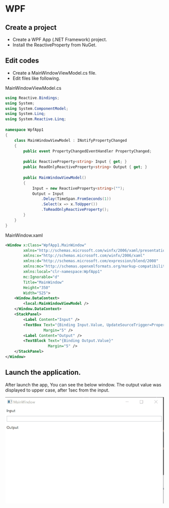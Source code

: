# WPF

## Create a project
- Create a WPF App (.NET Framework) project.
- Install the ReactiveProperty from NuGet.

## Edit codes
- Create a MainWindowViewModel.cs file.
- Edit files like following.

MainWindowViewModel.cs
```cs
using Reactive.Bindings;
using System;
using System.ComponentModel;
using System.Linq;
using System.Reactive.Linq;

namespace WpfApp1
{
    class MainWindowViewModel : INotifyPropertyChanged
    {
        public event PropertyChangedEventHandler PropertyChanged;

        public ReactiveProperty<string> Input { get; }
        public ReadOnlyReactiveProperty<string> Output { get; }

        public MainWindowViewModel()
        {
            Input = new ReactiveProperty<string>("");
            Output = Input
                .Delay(TimeSpan.FromSeconds(1))
                .Select(x => x.ToUpper())
                .ToReadOnlyReactiveProperty();
        }
    }
}
```

MainWindow.xaml
```xml
<Window x:Class="WpfApp1.MainWindow"
        xmlns="http://schemas.microsoft.com/winfx/2006/xaml/presentation"
        xmlns:x="http://schemas.microsoft.com/winfx/2006/xaml"
        xmlns:d="http://schemas.microsoft.com/expression/blend/2008"
        xmlns:mc="http://schemas.openxmlformats.org/markup-compatibility/2006"
        xmlns:local="clr-namespace:WpfApp1"
        mc:Ignorable="d"
        Title="MainWindow"
        Height="350"
        Width="525">
    <Window.DataContext>
        <local:MainWindowViewModel />
    </Window.DataContext>
    <StackPanel>
        <Label Content="Input" />
        <TextBox Text="{Binding Input.Value, UpdateSourceTrigger=PropertyChanged}"
                 Margin="5" />
        <Label Content="Output" />
        <TextBlock Text="{Binding Output.Value}"
                   Margin="5" />
    </StackPanel>
</Window>
```

## Launch the application.

After launch the app, You can see the below window.
The output value was displayed to upper case, after 1sec from the input.

![Launch the app](images/launch-wpf-app.gif)
